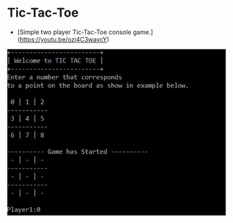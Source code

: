 # Tic-Tac-Toe
- [Simple two player Tic-Tac-Toe console game.] (https://youtu.be/ozi4C3wavcY)

![alt text](https://raw.githubusercontent.com/Munanga/Tic-Tac-Toe/master/board.JPG)
